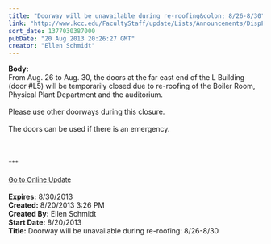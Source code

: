 ```yaml
---
title: "Doorway will be unavailable during re-roofing&colon; 8/26-8/30"
link: "http://www.kcc.edu/FacultyStaff/update/Lists/Announcements/DispForm.aspx?ID=1202"
sort_date: 1377030387000
pubDate: "20 Aug 2013 20:26:27 GMT"
creator: "Ellen Schmidt"
---
```


<div><b>Body:</b> <div class="ExternalClassFA5DD31FDB7943BEA97D7DB7A2685B11">
<div>From Aug. 26 to Aug. 30, the doors at the far east end of the L Building (door #L5) will be temporarily closed due to re-roofing of the Boiler Room, Physical Plant Department and the auditorium.  </div>
<div> </div>
<div>Please use other doorways during this closure.</div>
<div> </div>
<div>The doors can be used if there is an emergency.</div>
<div> </div>
<div> </div>
<div>
<div><br />
<div></div>
<div>
<div>
<div></div>
<div><font size="2">***</font></div>
<div><font size="2"></font> </div>
<div><font size="2"></font></div>
<div><font size="2"></font></div>
<div><font size="2"></font></div>
<div><font size="2"></font></div>
<div><font size="2"></font></div>
<div><font size="2"></font></div>
<div><font size="2"></font></div>
<div><font size="2"><a href="/FacultyStaff/update/Pages/dailyupdate.aspx">Go to Online Update</a></font></div>
<div><font size="2"></font></div><br /></div></div></div></div></div></div>
<div><b>Expires:</b> 8/30/2013</div>
<div><b>Created:</b> 8/20/2013 3:26 PM</div>
<div><b>Created By:</b> Ellen Schmidt</div>
<div><b>Start Date:</b> 8/20/2013</div>
<div><b>Title:</b> Doorway will be unavailable during re-roofing: 8/26-8/30</div>
